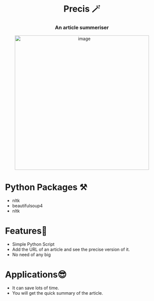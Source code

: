 <div align="center">

# Precis 🪄
<h3 align="center"> An article summeriser </h3>
<img width="440" alt="image" src="https://user-images.githubusercontent.com/91309280/200130858-c4c28ca3-7b39-466c-b7f0-22187768204a.png">


</div>

# Python Packages ⚒ 

- nltk
- beautifulsoup4
- nltk 

# Features🚀
- Simple Python Script 
- Add the URL of an article and see the precise version of it.
- No need of any big 

# Applications😎
- It can save lots of time.
- You will get the quick summary of the article.
